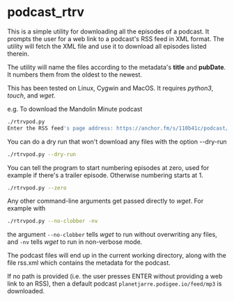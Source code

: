 # podcast_rtrv
This is a simple utility for downloading all the episodes of a podcast.
It prompts the user for a web link to a podcast's RSS feed in XML format.
The utility will fetch the XML file and use it to download all episodes listed therein.

The utility will name the files according to the metadata's **title** and **pubDate**.
It numbers them from the oldest to the newest.

This has been tested on Linux, Cygwin and MacOS.
It requires *python3*, *touch*, and *wget*.

e.g. To download the Mandolin Minute podcast
```bash
./rtrvpod.py
Enter the RSS feed's page address: https://anchor.fm/s/110b41c/podcast/rss
```
You can do a dry run that won't download any files with the option --dry-run
```bash
./rtrvpod.py --dry-run
```
You can tell the program to start numbering episodes at zero, used for example if there's a trailer episode.  Otherwise numbering starts at 1.
```bash
./rtrvpod.py --zero
```
Any other command-line arguments get passed directly to *wget*. For example with
```bash
./rtrvpod.py --no-clobber -nv
```
the argument ```--no-clobber``` tells *wget* to run without overwriting any files, and ```-nv```
tells *wget* to run in non-verbose mode.

The podcast files will end up in the current working directory, along with the file rss.xml
which contains the metadata for the podcast.

If no path is provided (i.e. the user presses ENTER without providing a web link to an RSS),
then a default podcast ```planetjarre.podigee.io/feed/mp3``` is downloaded.

